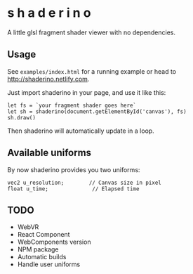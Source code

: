 # s h a d e r i n o

A little glsl fragment shader viewer with no dependencies.

## Usage

See `examples/index.html` for a running example or head to http://shaderino.netlify.com.

Just import shaderino in your page, and use it like this:

    let fs = `your fragment shader goes here`
    let sh = shaderino(document.getElementById('canvas'), fs)
    sh.draw()

Then shaderino will automatically update in a loop.

## Available uniforms

By now shaderino provides you two uniforms:

    vec2 u_resolution;        // Canvas size in pixel
    float u_time;              // Elapsed time

## TODO

- WebVR
- React Component
- WebComponents version
- NPM package
- Automatic builds
- Handle user uniforms